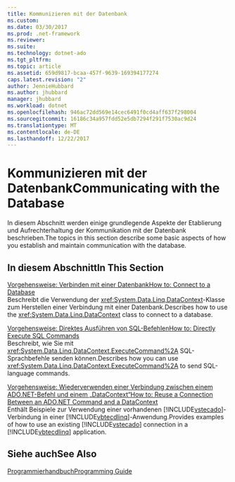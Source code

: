 ```yaml
---
title: Kommunizieren mit der Datenbank
ms.custom: 
ms.date: 03/30/2017
ms.prod: .net-framework
ms.reviewer: 
ms.suite: 
ms.technology: dotnet-ado
ms.tgt_pltfrm: 
ms.topic: article
ms.assetid: 659d9817-bcaa-457f-9639-169394177274
caps.latest.revision: "2"
author: JennieHubbard
ms.author: jhubbard
manager: jhubbard
ms.workload: dotnet
ms.openlocfilehash: 946ac72dd569e14cec6491f0cd4aff637f298004
ms.sourcegitcommit: 16186c34a957fdd52e5db7294f291f7530ac9d24
ms.translationtype: MT
ms.contentlocale: de-DE
ms.lasthandoff: 12/22/2017
---
```

# <a name="communicating-with-the-database"></a><span data-ttu-id="06a4a-102">Kommunizieren mit der Datenbank</span><span class="sxs-lookup"><span data-stu-id="06a4a-102">Communicating with the Database</span></span>
<span data-ttu-id="06a4a-103">In diesem Abschnitt werden einige grundlegende Aspekte der Etablierung und Aufrechterhaltung der Kommunikation mit der Datenbank beschrieben.</span><span class="sxs-lookup"><span data-stu-id="06a4a-103">The topics in this section describe some basic aspects of how you establish and maintain communication with the database.</span></span>  
  
## <a name="in-this-section"></a><span data-ttu-id="06a4a-104">In diesem Abschnitt</span><span class="sxs-lookup"><span data-stu-id="06a4a-104">In This Section</span></span>  
 [<span data-ttu-id="06a4a-105">Vorgehensweise: Verbinden mit einer Datenbank</span><span class="sxs-lookup"><span data-stu-id="06a4a-105">How to: Connect to a Database</span></span>](../../../../../../docs/framework/data/adonet/sql/linq/how-to-connect-to-a-database.md)  
 <span data-ttu-id="06a4a-106">Beschreibt die Verwendung der <xref:System.Data.Linq.DataContext>-Klasse zum Herstellen einer Verbindung mit einer Datenbank.</span><span class="sxs-lookup"><span data-stu-id="06a4a-106">Describes how to use the <xref:System.Data.Linq.DataContext> class to connect to a database.</span></span>  
  
 [<span data-ttu-id="06a4a-107">Vorgehensweise: Direktes Ausführen von SQL-Befehlen</span><span class="sxs-lookup"><span data-stu-id="06a4a-107">How to: Directly Execute SQL Commands</span></span>](../../../../../../docs/framework/data/adonet/sql/linq/how-to-directly-execute-sql-commands.md)  
 <span data-ttu-id="06a4a-108">Beschreibt, wie Sie mit <xref:System.Data.Linq.DataContext.ExecuteCommand%2A> SQL-Sprachbefehle senden können.</span><span class="sxs-lookup"><span data-stu-id="06a4a-108">Describes how you can use <xref:System.Data.Linq.DataContext.ExecuteCommand%2A> to send SQL-language commands.</span></span>  
  
 [<span data-ttu-id="06a4a-109">Vorgehensweise: Wiederverwenden einer Verbindung zwischen einem ADO.NET-Befehl und einem „DataContext“</span><span class="sxs-lookup"><span data-stu-id="06a4a-109">How to: Reuse a Connection Between an ADO.NET Command and a DataContext</span></span>](../../../../../../docs/framework/data/adonet/sql/linq/how-to-reuse-a-connection-between-an-ado-net-command-and-a-datacontext.md)  
 <span data-ttu-id="06a4a-110">Enthält Beispiele zur Verwendung einer vorhandenen [!INCLUDE[vstecado](../../../../../../includes/vstecado-md.md)]-Verbindung in einer [!INCLUDE[vbtecdlinq](../../../../../../includes/vbtecdlinq-md.md)]-Anwendung.</span><span class="sxs-lookup"><span data-stu-id="06a4a-110">Provides examples of how to use an existing [!INCLUDE[vstecado](../../../../../../includes/vstecado-md.md)] connection in a [!INCLUDE[vbtecdlinq](../../../../../../includes/vbtecdlinq-md.md)] application.</span></span>  
  
## <a name="see-also"></a><span data-ttu-id="06a4a-111">Siehe auch</span><span class="sxs-lookup"><span data-stu-id="06a4a-111">See Also</span></span>  
 [<span data-ttu-id="06a4a-112">Programmierhandbuch</span><span class="sxs-lookup"><span data-stu-id="06a4a-112">Programming Guide</span></span>](../../../../../../docs/framework/data/adonet/sql/linq/programming-guide.md)
